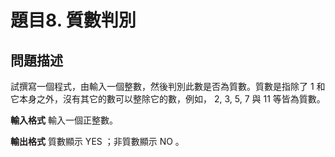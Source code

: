 # 題目8. 質數判別

## 問題描述

試撰寫一個程式，由輸入一個整數，然後判別此數是否為質數。質數是指除了 1 和它本身之外，沒有其它的數可以整除它的數，例如， 2, 3, 5, 7 與 11 等皆為質數。

**輸入格式**
輸入一個正整數。



**輸出格式**
質數顯示 YES ；非質數顯示 NO 。

